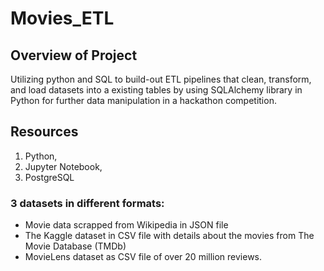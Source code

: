# Movies_ETL

## Overview of Project
Utilizing python and SQL to build-out ETL pipelines that clean, transform, and load datasets into a existing tables by using SQLAlchemy library in Python for further data manipulation in a hackathon competition.

## Resources

1. Python,
2. Jupyter Notebook,
3. PostgreSQL

### 3 datasets in different formats:

* Movie data scrapped from Wikipedia in JSON file
* The Kaggle dataset in CSV file with details about the movies from The Movie Database (TMDb)
* MovieLens dataset as CSV file of over 20 million reviews.
